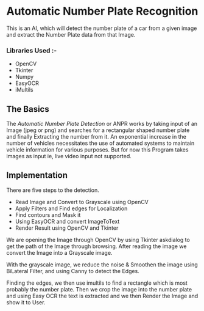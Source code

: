 # **Automatic Number Plate Recognition**
This is an AI, which will detect the number plate of a car from a given image and extract the Number Plate data from that Image.

### Libraries Used :-
- OpenCV
- Tkinter
- Numpy
- EasyOCR
- iMultils

## **The Basics**
The *Automatic Number Plate Detection* or ANPR works by taking input of an Image (jpeg or png) and searches for a rectangular shaped number plate and finally Extracting the number from it.
An exponential increase in the number of vehicles necessitates the use of automated systems to maintain vehicle information for various purposes. But for now this Program takes images as input ie, live video input not supported.

<!-- ![Demonstration](Demo Images/image1.jpg) -->

## **Implementation**
There are five steps to the detection.
- Read Image and Convert to Grayscale using OpenCV
- Apply Filters and Find edges for Localization
- Find contours and Mask it
- Using EasyOCR and convert ImageToText
- Render Result using OpenCV and Tkinter

We are opening the Image through OpenCV by using Tkinter askdialog to get the path of the Image through browsing. After reading the image we convert the Image into a Grayscale image.

With the grayscale image, we reduce the noise & Smoothen the image using BiLateral Filter, and using Canny to detect the Edges.

Finding the edges, we then use imultils to find a rectangle which is most probably the number plate. Then we crop the image into the number plate and using Easy OCR the text is extracted and we then Render the Image and show it to User.



